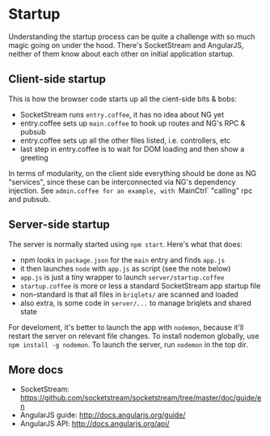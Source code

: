 # Startup

Understanding the startup process can be quite a challenge with so much magic
going on under the hood. There's SocketStream and AngularJS, neither of them
know about each other on initial application startup.

## Client-side startup

This is how the browser code starts up all the cient-side bits & bobs:

* SocketStream runs `entry.coffee`, it has no idea about NG yet
* entry.coffee sets up `main.coffee` to hook up routes and NG's RPC & pubsub
* entry.coffee sets up all the other files listed, i.e. controllers, etc
* last step in entry.coffee is to wait for DOM loading and then show a greeting

In terms of modularity, on the client side everything should be done as NG
"services", since these can be interconnected via NG's dependency injection.
See `admin.coffee for an example, with `MainCtrl` "calling" rpc and pubsub.

## Server-side startup

The server is normally started using `npm start`. Here's what that does:

* npm looks in `package.json` for the `main` entry and finds `app.js`
* it then launches `node` with `app.js` as script (see the note below)
* `app.js` is just a tiny wrapper to launch `server/startup.coffee`
* `startup.coffee` is more or less a standard SocketStream app startup file
* non-standard is that all files in `briqlets/` are scanned and loaded
* also extra, is some code in `server/...` to manage briqlets and shared state

For develoment, it's better to launch the app with `nodemon`, because it'll
restart the server on relevant file changes. To install nodemon globally, use
`npm install -g nodemon`. To launch the server, run `nodemon` in the top dir.

## More docs

* SocketStream: <https://github.com/socketstream/socketstream/tree/master/doc/guide/en>
* AngularJS guide: <http://docs.angularjs.org/guide/>
* AngularJS API: <http://docs.angularjs.org/api/>
